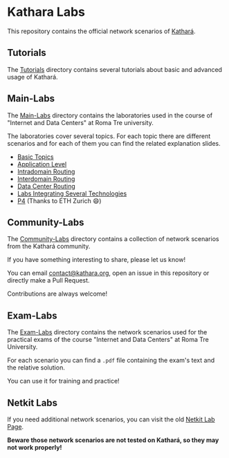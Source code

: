 # Kathara Labs
This repository contains the official network scenarios of [Kathará](https://github.com/KatharaFramework/Kathara).

## Tutorials
The [Tutorials](Tutorials) directory contains several tutorials about basic and advanced usage of Kathará.

## Main-Labs
The [Main-Labs](Main-Labs) directory contains the laboratories used in the course of "Internet and Data Centers" at
Roma Tre university. 

The laboratories cover several topics. For each topic there are different scenarios and for each of them you can find 
the related explanation slides.
* [Basic Topics](Main-Labs/Basic-Topics)
* [Application Level](Main-Labs/Application-Level)
* [Intradomain Routing](Main-Labs/Intradomain-Routing)
* [Interdomain Routing](Main-Labs/Interdomain-Routing)
* [Data Center Routing](Main-Labs/Data-Center-Routing)
* [Labs Integrating Several Technologies](Main-Labs/Labs-Integrating-Several-Technologies)
* [P4](Main-Labs/P4) (Thanks to ETH Zurich :smile:)

## Community-Labs
The [Community-Labs](community-labs) directory contains a collection of network scenarios from the Kathará community.

If you have something interesting to share, please let us know! 

You can email [contact@kathara.org](mailto:contact@kathara.org), open an issue in this repository or directly make a 
Pull Request. 

Contributions are always welcome! 


## Exam-Labs
The [Exam-Labs](exam-labs) directory contains the network scenarios used for the practical exams of the course 
"Internet and Data Centers" at  Roma Tre University.

For each scenario you can find a `.pdf` file containing the exam's text and the relative solution. 

You can use it for training and practice!

## Netkit Labs

If you need additional network scenarios, you can visit the old [Netkit Lab Page](https://www.netkit.org/exams.html). 

**Beware those network scenarios are not tested on Kathará, so they may not work properly!**
